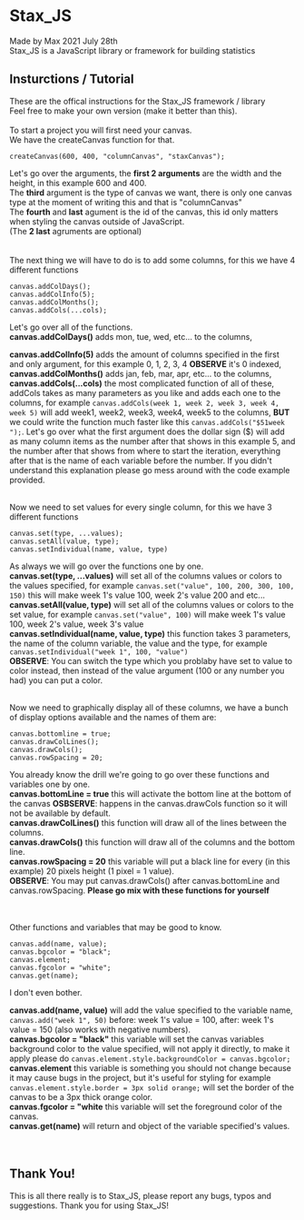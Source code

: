 # Stax_JS
Made by Max 2021 July 28th <br>
Stax_JS is a JavaScript library or framework for building statistics


## Insturctions / Tutorial
These are the offical instructions for the Stax_JS framework / library <br>
Feel free to make your own version (make it better than this).<br>
<br>
To start a project you will first need your canvas.<br>
We have the createCanvas function for that.<br>
```
createCanvas(600, 400, "columnCanvas", "staxCanvas");
```

Let's go over the arguments, the **first 2 arguments** are the width and the height, in this example 600 and 400.<br>
The **third** argument is the type of canvas we want, there is only one canvas type at the moment of writing this and that is "columnCanvas" <br>
The **fourth** and **last** agument is the id of the canvas, this id only matters when styling the canvas outside of JavaScript.<br>
(The **2 last** agruments are optional)<br>
<br>
<br>
The next thing we will have to do is to add some columns, for this we have 4 different functions<br>
```
canvas.addColDays();
canvas.addColInfo(5);
canvas.addColMonths();
canvas.addCols(...cols);
```
Let's go over all of the functions.<br>
**canvas.addColDays()** adds mon, tue, wed, etc... to the columns,<br>

**canvas.addColInfo(5)** adds the amount of columns specified in the first and only argument, for this example 0, 1, 2, 3, 4 **OBSERVE** it's 0 indexed,<br>
**canvas.addColMonths()** adds jan, feb, mar, apr, etc... to the columns,<br>
**canvas.addCols(...cols)** the most complicated function of all of these, addCols takes as many parameters as you like and adds each one to the columns, for example `canvas.addCols(week 1, week 2, week 3, week 4, week 5)` will add week1, week2, week3, week4, week5 to the columns, **BUT** we could write the function much faster like this `canvas.addCols("$51week ");`. Let's go over what the first argument does the dollar sign ($) will add as many column items as the number after that shows in this example 5, and the number after that shows from where to start the iteration, everything after that is the name of each variable before the number. If you didn't understand this explanation please go mess around with the code example provided.
<br>
<br>

Now we need to set values for every single column, for this we have 3 different functions
```
canvas.set(type, ...values);
canvas.setAll(value, type);
canvas.setIndividual(name, value, type)
```
As always we will go over the functions one by one.<br>
**canvas.set(type, ...values)** will set all of the columns values or colors to the values specified, for example `canvas.set("value", 100, 200, 300, 100, 150)` this will make week 1's value 100, week 2's value 200 and etc...<br>
**canvas.setAll(value, type)** will set all of the columns values or colors to the set value, for example `canvas.set("value", 100)` will make week 1's value 100, week 2's value, week 3's value<br>
**canvas.setIndividual(name, value, type)** this function takes 3 parameters, the name of the column variable, the value and the type, for example `canvas.setIndividual("week 1", 100, "value")`<br>
**OBSERVE**: You can switch the type which you problaby have set to value to color instead, then instead of the value argument (100 or any number you had) you can put a color.
<br>
<br>

Now we need to graphically display all of these columns, we have a bunch of display options available and the names of them are:
```
canvas.bottomline = true;
canvas.drawColLines();
canvas.drawCols();
canvas.rowSpacing = 20;
```
You already know the drill we're going to go over these functions and variables one by one.<br>
**canvas.bottomLine = true** this will activate the bottom line at the bottom of the canvas **OSBSERVE**: happens in the canvas.drawCols function so it will not be available by default.<br>
**canvas.drawColLines()** this function will draw all of the lines between the columns.<br>
**canvas.drawCols()** this function will draw all of the columns and the bottom line.<br>
**canvas.rowSpacing = 20** this variable will put a black line for every (in this example) 20 pixels height (1 pixel = 1 value).<br>
**OBSERVE**: You may put canvas.drawCols() after canvas.bottomLine and canvas.rowSpacing.
**Please go mix with these functions for yourself**

<br>
<br>
Other functions and variables that may be good to know.<br>

```
canvas.add(name, value);
canvas.bgcolor = "black";
canvas.element;
canvas.fgcolor = "white";
canvas.get(name);
```

I don't even bother.<br>

**canvas.add(name, value)** will add the value specified to the variable name, `canvas.add("week 1", 50)` before: week 1's value = 100, after: week 1's value = 150 (also works with negative numbers).<br>
**canvas.bgcolor = "black"** this variable will set the canvas variables background color to the value specified, will not apply it directly, to make it apply please do `canvas.element.style.backgroundColor = canvas.bgcolor;`<br>
**canvas.element** this variable is something you should not change because it may cause bugs in the project, but it's useful for styling for example `canvas.element.style.border = 3px solid orange;` will set the border of the canvas to be a 3px thick orange color.<br>
**canvas.fgcolor = "white** this variable will set the foreground color of the canvas.<br>
**canvas.get(name)** will return and object of the variable specified's values.<br>
<br><br>

## Thank You!
This is all there really is to Stax_JS, please report any bugs, typos and suggestions.
Thank you for using Stax_JS!
